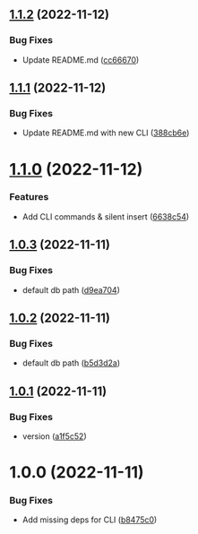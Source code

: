 ## [1.1.2](https://github.com/moepmoep12/poe-db/compare/v1.1.1...v1.1.2) (2022-11-12)


### Bug Fixes

* Update README.md ([cc66670](https://github.com/moepmoep12/poe-db/commit/cc66670c3bd212f6bf798e1d84e96f88a9071835))

## [1.1.1](https://github.com/moepmoep12/poe-db/compare/v1.1.0...v1.1.1) (2022-11-12)


### Bug Fixes

* Update README.md with new CLI ([388cb6e](https://github.com/moepmoep12/poe-db/commit/388cb6e9a25dc28b9c9c9e9e840bfa55b43b8d51))

# [1.1.0](https://github.com/moepmoep12/poe-db/compare/v1.0.3...v1.1.0) (2022-11-12)


### Features

* Add CLI commands & silent insert ([6638c54](https://github.com/moepmoep12/poe-db/commit/6638c5499e70ac4fa508a4b1249127bccf9ba532))

## [1.0.3](https://github.com/moepmoep12/poe-db/compare/v1.0.2...v1.0.3) (2022-11-11)


### Bug Fixes

* default db path ([d9ea704](https://github.com/moepmoep12/poe-db/commit/d9ea70462249d2718f25738c7d3af29059857ecf))

## [1.0.2](https://github.com/moepmoep12/poe-db/compare/v1.0.1...v1.0.2) (2022-11-11)


### Bug Fixes

* default db path ([b5d3d2a](https://github.com/moepmoep12/poe-db/commit/b5d3d2ad9b247c982b2afe8a7aa90da13faa5606))

## [1.0.1](https://github.com/moepmoep12/poe-db/compare/v1.0.0...v1.0.1) (2022-11-11)


### Bug Fixes

* version ([a1f5c52](https://github.com/moepmoep12/poe-db/commit/a1f5c52d0fc6ff15484afea4867490e8916dde32))

# 1.0.0 (2022-11-11)


### Bug Fixes

* Add missing deps for CLI ([b8475c0](https://github.com/moepmoep12/poe-db/commit/b8475c0afe8293a8797dfca58f5a61e21cc203f5))
